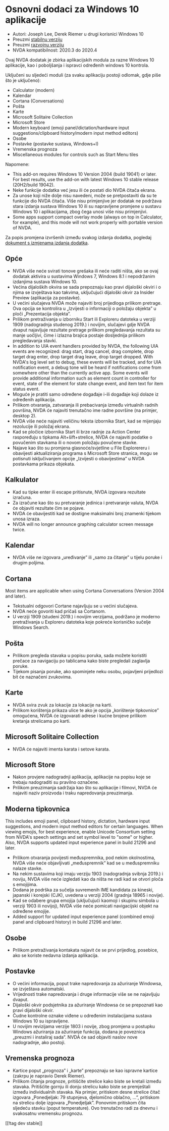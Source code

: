 # Osnovni dodaci za Windows 10 aplikacije #

* Autori: Joseph Lee, Derek Riemer u drugi korisnici Windows 10
* Preuzmi [stabilnu verziju][1]
* Preuzmi [razvojnu verziju][2]
* NVDA kompatibilnost: 2020.3 do 2020.4

Ovaj NVDA dodatak je zbirka aplikacijskih modula za razne Windows 10
aplikacije, kao i poboljšanja i ispravci određenih windows 10 kontrola.

Uključeni su sljedeći moduli (za svaku aplikaciju postoji odlomak, gdje piše
što je uključeno):

* Calculator (modern)
* Kalendar
* Cortana (Conversations)
* Pošta
* Karte
* Microsoft Solitaire Collection
* Microsoft Store
* Modern keyboard (emoji panel/dictation/hardware input
  suggestions/clipboard history/modern input method editors)
* Osobe
* Postavke (postavke sustava, Windows+I)
* Vremenska prognoza
* Miscellaneous modules for controls such as Start Menu tiles

Napomene:

* This add-on requires Windows 10 Version 2004 (build 19041) or later. For
  best results, use the add-on with latest Windows 10 stable release
  (20H2/build 19042).
* Neke funkcije dodatka već jesu ili će postati dio NVDA čitača ekrana.
* Za unose koji niže dolje nisu navedeni, može se pretpostaviti da su te
  funkcije dio NVDA čitača. Više nisu primjenjive jer dodatak ne podržava
  stara izdanja sustava Windows 10 ili su napravljene promjene u sustavu
  Windows 10 i aplikacijama, zbog čega unosi više nisu primjenjivi.
* Some apps support compact overlay mode (always on top in Calculator, for
  example), and this mode will not work properly with portable version of
  NVDA.

Za popis promjena izvršenih između svakog izdanja dodatka, pogledaj
[dokument s izmjenama izdanja dodatka][3].

## Opće

* NVDA više neće svirati tonove grešaka ili neće raditi ništa, ako se ovaj
  dodatak aktivira u sustavima Windows 7, Windows 8.1 i nepodržanim
  izdanjima sustava Windows 10.
* Većina dijaloških okvira se sada prepoznaju kao pravi dijaloški okviri i o
  njima se izvještava kao takvima, uključujući dijaloški okvir za Insider
  Preview (aplikacija za postavke).
* U većini slučajeva NVDA može najaviti broj prijedloga prilikom
  pretrage. Ova opcija se kontrolira u „Izvijesti o informaciji o položaju
  objekta” u ploči „Prezentacija objekta”.
* Prilikom pretraživanja u izborniku Start ili Exploreru datoteka u verziji
  1909 (nadogradnja studenog 2019.) i novijim, slučajevi gdje NVDA dvaput
  najavljuje rezultate pretrage prilikom pregledavanja rezultata su manje
  uočljivi, čime i izlazna brajica postaje dosljednija prilikom
  pregledavanja stavki.
* In addition to UIA event handlers provided by NVDA, the following UIA
  events are recognized: drag start, drag cancel, drag complete, drop target
  drag enter, drop target drag leave, drop target dropped. With NVDA's log
  level set to debug, these events will be tracked, and for UIA notification
  event, a debug tone will be heard if notifications come from somewhere
  other than the currently active app. Some events will provide additional
  information such as element count in controller for event, state of the
  element for state change event, and item text for item status event.
* Moguće je pratiti samo određene događaje i-ili događaje koji dolaze iz
  određenih aplikacija.
* Prilikom otvaranja, zatvaranja ili prebacivanja između virtualnih radnih
  površina, NVDA će najaviti trenutačno ime radne površine (na primjer,
  desktop 2).
* NVDA više neće najaviti veličinu teksta izbornika Start, kad se mijenjaju
  rezolucije ili položaj ekrana.
* Kad se pločice izbornika Start ili brze radnje za Action Center
  raspoređuju s tipkama Alt+šift+strelice, NVDA će najaviti podatke o
  povučenim stavkama ili o novom položaju povučene stavke.
* Najave kao što su promjena glasnoće/svjetline u File Explorereru i
  obavijesti aktualiziranja programa s Microsoft Store stranica, mogu se
  potisnuti isključivanjem opcije „Izvijesti o obavijestima” u NVDA
  postavkama prikaza objekata.

## Kalkulator

* Kad su tipke enter ili escape pritisnute, NVDA izgovara rezultate
  izračuna.
* Za izračune kao što su pretvaranje jedinica i pretvaranje valuta, NVDA će
  objaviti rezultate čim se pojave.
* NVDA će obavijestiti kad se dostigne maksimalni broj znamenki tijekom
  unosa izraza.
* NVDA will no longer announce graphing calculator screen message twice.

## Kalendar

* NVDA više ne izgovara „uređivanje” ili „samo za čitanje” u tijelu poruke i
  drugim poljima.

## Cortana

Most items are applicable when using Cortana Conversations (Version 2004 and
later).

* Tekstualni odgovori Cortane najavljuju se u većini slučajeva.
* NVDA neće govoriti kad pričaš sa Cortanom.
* U verziji 1909 (studeni 2019.) i novijim verzijama, podržano je moderno
  pretraživanja u Exploreru datoteka koje pokreće korisničko sučelje Windows
  Search.

## Pošta

* Prilikom pregleda stavaka u popisu poruka, sada možete koristiti prečace
  za navigaciju po tablicama kako biste pregledali zaglavlja poruke.
* Tijekom pisanja poruke, ako spominjete neku osobu, pojavljeni prijedlozi
  bit će naznačeni zvukovima.

## Karte

* NVDA svira zvuk za lokacije za lokacije na karti.
* Prilikom korištenja prikaza ulice te ako je opcija „korištenje tipkovnice”
  omogućena, NVDA će izgovarati adrese i kućne brojeve prilikom kretanja
  strelicama po karti.

## Microsoft Solitaire Collection

* NVDA će najaviti imenta karata i setove karata.

## Microsoft Store

* Nakon provjere nadogradnji aplikacija, aplikacije na popisu koje se
  trebaju nadograditi su pravilno označene.
* Prilikom preuzimanja sadržaja kao što su aplikacije i filmovi, NVDA će
  najaviti naziv proizvoda i traku napredovanja preuzimanja.

## Moderna tipkovnica

This includes emoji panel, clipboard history, dictation, hardware input
suggestions, and modern input method editors for certain languages. When
viewing emojis, for best experience, enable Unicode Consortium setting from
NVDA's speech settings and set symbol level to "some" or higher. Also, NVDA
supports updated input experience panel in build 21296 and later.

* Prilikom otvaranja povijesti međuspremnika, pod nekim okolnostima, NVDA
  više neće objavljivati „međuspremnik” kad se u međuspremniku nalaze
  stavke.
* Na nekim sustavima koji imaju verziju 1903 (nadogradnja svibnja 2019.) i
  noviju, NVDA više neće izgledati kao da ništa ne radi kad se otvori ploča
  s emojijima.
* Dodana je podrška za sučelja suvremenih IME kandidata za kineski, japanski
  i korejski (CJK), uvedena u verziji 2004 (gradnja 18965 i novije).
* Kad se odabere grupa emojija (uključujući kaomoji i skupinu simbola u
  verziji 1903 ili novijoj), NVDA više neće pomicati navigacijski objekt na
  određene emojije.
* Added support for updated input experience panel (combined emoji panel and
  clipboard history) in build 21296 and later.

## Osobe

* Prilikom pretraživanja kontakata najavit će se prvi prijedlog, posebice,
  ako se koriste nedavna izdanja aplikacija.

## Postavke

* O većini informacija, poput trake napredovanja za ažuriranje Windowsa, se
  izvještava automatski.
* Vrijednosti trake napredovanja i druge informacije više se ne najavljuju
  dvaput.
* Dijaloški okvir podsjetnika za ažuriranje Windowsa će se prepoznati kao
  pravi dijaloški okvir.
* Čudne kontrolne oznake viđene u određenim instalacijama sustava Windows 10
  su ispravljene.
* U novijim revizijama verzije 1803 i novije, zbog promjena u postupku
  Windows ažuriranja za ažuriranje funkcija, dodana je poveznica „preuzmi i
  instaliraj sada”. NVDA će sad objaviti naslov nove nadogradnje, ako
  postoji.

## Vremenska prognoza

* Kartice poput „prognoza” i „karte” prepoznaju se kao ispravne kartice
  (zakrpu je napravio Derek Riemer).
* Prilikom čitanja prognoze, pritišćite strelice kako biste se kretali
  između stavaka. Pritišćite gornju ili donju strelicu kako biste se
  premještali između individualnih stavaka. Na primjer, pritiskom desne
  strelice čitač izgovara „Ponedjeljak: 79 stupnjeva, djelomično oblačno,
  …”, pritiskom na strelicu dolje izgovara „Ponedjeljak”. Ponovnim pritiskom
  čita sljedeću stavku (poput temperature). Ovo trenutačno radi za dnevnu i
  svakosatnu vremensku prognozu.

[[!tag dev stable]]

[1]: https://addons.nvda-project.org/files/get.php?file=w10

[2]: https://addons.nvda-project.org/files/get.php?file=w10-dev

[3]: https://github.com/josephsl/wintenapps/wiki/w10changelog
